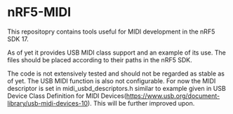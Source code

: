 # nRF5-MIDI

This repositopry contains tools useful for MIDI development in the nRF5 SDK 17.

As of yet it provides USB MIDI class support and an example of its use. The files should be placed according to their paths in the nRF5 SDK.

The code is not extensively tested and should not be regarded as stable as of yet. The USB MIDI function is also not configurable. For now the MIDI descriptor is set in midi_usbd_descriptors.h similar to example given in USB Device Class Definition for MIDI Devices(https://www.usb.org/document-library/usb-midi-devices-10). This will be further improved upon.
